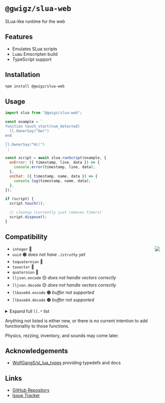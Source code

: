 # `@gwigz/slua-web`

SLua-like runtime for the web

## Features

- Emulates SLua scripts
- Luau Emscripten build
- TypeScript support

## Installation

```bash
npm install @gwigz/slua-web
```

## Usage

```js
import slua from "@gwigz/slua-web";

const example = `
function touch_start(num_detected)
  ll.OwnerSay("Ow!")
end

ll.OwnerSay("Hi!")
`;

const script = await slua.runScript(example, {
  onError: ({ timestamp, line, data }) => {
    console.error(timestamp, line, data);
  },
  onChat: ({ timestamp, name, data }) => {
    console.log(timestamp, name, data);
  },
});

if (script) {
  script.touch(1);

  // cleanup (currently just removes timers)
  script.dispose();
}
```

## Compatibility

<img align="right" src="https://progress-bar.xyz/40/?width=200&color=e1a650" />

- `integer` 🔴
- `uuid` 🟠 _does not have `.istruthy` yet_
- `toquaternion` 🔴
- `tovector` 🔴
- `quaternion` 🔴
- `lljson.encode` 🟡 _does not handle vectors correctly_
- `lljson.decode` 🟡 _does not handle vectors correctly_
- `llbase64.encode` 🟠 _buffer not supported_
- `llbase64.decode` 🟠 _buffer not supported_

<details>
  <summary>Expand full <code>ll.*</code> list</summary><br />

- `ll.Abs` 🟢 _not tested_
- `ll.Acos` 🟢 _not tested_
- `ll.AngleBetween` 🔴
- `ll.Asin` 🟢 _not tested_
- `ll.Atan2` 🟢 _not tested_
- `ll.Axes2Rot` 🔴
- `ll.AxisAngle2Rot` 🔴
- `ll.Base64ToInteger` 🟢 _not tested_
- `ll.Base64ToString` 🟢 _not tested_
- `ll.CSV2List` 🔴
- `ll.Ceil` 🟢 _not tested_
- `ll.Char` 🟢 _not tested_
- `ll.ComputeHash` 🔴
- `ll.Cos` 🟢 _not tested_
- `ll.CreateKeyValue` 🔴
- `ll.DataSizeKeyValue` 🔴
- `ll.DeleteKeyValue` 🔴
- `ll.DeleteSubList` 🔴
- `ll.DeleteSubString` 🔴
- `ll.DetectedGrab` 🔴
- `ll.DetectedGroup` 🔴
- `ll.DetectedKey` 🟢
- `ll.DetectedLinkNumber` 🟢
- `ll.DetectedName` 🟢
- `ll.DetectedOwner` 🟢
- `ll.DetectedPos` 🟢
- `ll.DetectedRezzer` 🟢
- `ll.DetectedRot` 🔴
- `ll.DetectedTouchBinormal` 🔴
- `ll.DetectedTouchFace` 🔴
- `ll.DetectedTouchNormal` 🔴
- `ll.DetectedTouchPos` 🔴
- `ll.DetectedTouchST` 🔴
- `ll.DetectedTouchUV` 🔴
- `ll.DetectedType` 🟢
- `ll.DetectedVel` 🟢
- `ll.Dialog` 🔴
- `ll.Die` 🟢
- `ll.DumpList2String` 🟢 _not tested_
- `ll.EscapeURL` 🟢 _not tested_
- `ll.Euler2Rot` 🔴
- `ll.Fabs` 🟢 _not tested_
- `ll.FindNotecardTextCount` 🔴
- `ll.FindNotecardTextSync` 🔴
- `ll.Floor` 🟢 _not tested_
- `ll.Frand` 🟢 _not tested_
- `ll.GenerateKey` 🟢 _not tested_
- `ll.GetAlpha` 🔴
- `ll.GetAndResetTime` 🟢 _not tested_
- `ll.GetBoundingBox` 🔴
- `ll.GetCameraAspect` 🔴
- `ll.GetCameraFOV` 🔴
- `ll.GetCameraPos` 🔴
- `ll.GetCameraRot` 🔴
- `ll.GetCenterOfMass` 🔴
- `ll.GetColor` 🟢 _not tested_
- `ll.GetCreator` 🟢
- `ll.GetDate` 🟢 _not tested_
- `ll.GetDisplayName` 🟢 _only works for owner_
- `ll.GetEnergy` 🟢 _always returns `1`_
- `ll.GetEnv` 🔴
- `ll.GetGMTclock` 🟢 _not tested_
- `ll.GetGeometricCenter` 🔴
- `ll.GetKey` 🟢
- `ll.GetLinkKey` 🟢 _only works for `0`_
- `ll.GetLinkName` 🟢 _only works for `0`_
- `ll.GetLinkNumber` 🟢
- `ll.GetLinkNumberOfSides` 🟢 _only works for `0`_
- `ll.GetLinkPrimitiveParams` 🔴
- `ll.GetListEntryType` 🔴
- `ll.GetListLength` 🟢 _not tested_
- `ll.GetLocalPos` 🟢
- `ll.GetLocalRot` 🔴
- `ll.GetMass` 🔴
- `ll.GetMassMKS` 🔴
- `ll.GetMaxScaleFactor` 🔴
- `ll.GetMinScaleFactor` 🔴
- `ll.GetMoonDirection` 🔴
- `ll.GetMoonRotation` 🔴
- `ll.GetNotecardLine` 🔴
- `ll.GetNotecardLineSync` 🔴
- `ll.GetNumberOfNotecardLines` 🔴
- `ll.GetNumberOfPrims` 🟢
- `ll.GetNumberOfSides` 🟢
- `ll.GetObjectDesc` 🟢
- `ll.GetObjectDetails` 🔴
- `ll.GetObjectLinkKey` 🟢 _not tested_
- `ll.GetObjectMass` 🔴
- `ll.GetObjectName` 🟢
- `ll.GetObjectPermMask` 🟢 _always returns `PERM_ALL`_
- `ll.GetObjectPrimCount` 🟢
- `ll.GetOmega` 🔴
- `ll.GetOwner` 🟢
- `ll.GetOwnerKey` 🟢
- `ll.GetPermissions` 🔴
- `ll.GetPermissionsKey` 🔴
- `ll.GetPhysicsMaterial` 🔴
- `ll.GetPos` 🟢
- `ll.GetPrimitiveParams` 🔴
- `ll.GetRegionCorner` 🔴
- `ll.GetRegionFPS` 🟢 _always returns `45`_
- `ll.GetRegionFlags` 🔴
- `ll.GetRegionName` 🟢
- `ll.GetRegionTimeDilation` 🟢 _always returns `1`_
- `ll.GetRenderMaterial` 🔴
- `ll.GetRootPosition` 🟢
- `ll.GetRootRotation` 🔴
- `ll.GetRot` 🔴
- `ll.GetScale` 🟢
- `ll.GetScriptName` 🟢
- `ll.GetScriptState` 🟢
- `ll.GetSimStats` 🔴
- `ll.GetSimulatorHostname` 🟢
- `ll.GetStartParameter` 🟢
- `ll.GetStartString` 🟢
- `ll.GetStatus` 🔴
- `ll.GetSubString` 🟢 _not passing all tests_
- `ll.GetTexture` 🔴
- `ll.GetTextureOffset` 🔴
- `ll.GetTextureRot` 🔴
- `ll.GetTextureScale` 🔴
- `ll.GetTime` 🟢
- `ll.GetTimeOfDay` 🔴
- `ll.GetTimestamp` 🟢 _not tested_
- `ll.GetUnixTime` 🟢
- `ll.GetUsername` 🟢
- `ll.GetWallclock` 🟢 _not tested_
- `ll.GiveMoney` 🔴
- `ll.Ground` 🔴
- `ll.Hash` 🔴
- `ll.InsertString` 🔴
- `ll.InstantMessage` 🟢
- `ll.IntegerToBase64` 🔴
- `ll.Json2List` 🔴
- `ll.JsonGetValue` 🔴
- `ll.JsonSetValue` 🔴
- `ll.JsonValueType` 🔴
- `ll.Key2Name` 🟢 _only works for owner_
- `ll.KeyCountKeyValue` 🔴
- `ll.KeysKeyValue` 🔴
- `ll.Linear2sRGB` 🔴
- `ll.LinksetDataAvailable` 🟢
- `ll.LinksetDataCountFound` 🔴
- `ll.LinksetDataCountKeys` 🟢
- `ll.LinksetDataDelete` 🟢
- `ll.LinksetDataDeleteFound` 🔴
- `ll.LinksetDataDeleteProtected` 🟢
- `ll.LinksetDataFindKeys` 🔴
- `ll.LinksetDataListKeys` 🟢
- `ll.LinksetDataRead` 🟢 _not tested_
- `ll.LinksetDataReadProtected` 🟢 _not tested_
- `ll.LinksetDataReset` 🟢
- `ll.LinksetDataWrite` 🟢 _not tested_
- `ll.LinksetDataWriteProtected` 🟢 _not tested_
- `ll.List2CSV` 🟢 _not tested_
- `ll.List2Float` 🟢 _not tested_
- `ll.List2Integer` 🟢 _not tested_
- `ll.List2Json` 🔴
- `ll.List2Key` 🔴
- `ll.List2List` 🔴
- `ll.List2ListSlice` 🔴
- `ll.List2ListStrided` 🔴
- `ll.List2Rot` 🔴
- `ll.List2String` 🟢 _not tested_
- `ll.List2Vector` 🔴
- `ll.ListFindList` 🔴
- `ll.ListFindListNext` 🔴
- `ll.ListFindStrided` 🔴
- `ll.ListInsertList` 🔴
- `ll.ListRandomize` 🔴
- `ll.ListReplaceList` 🔴
- `ll.ListSort` 🔴
- `ll.ListSortStrided` 🔴
- `ll.ListStatistics` 🔴
- `ll.Listen` 🔴
- `ll.ListenControl` 🔴
- `ll.ListenRemove` 🔴
- `ll.LoadURL` 🔴
- `ll.Log` 🟢 _not tested_
- `ll.Log10` 🟢 _not tested_
- `ll.LookAt` 🔴
- `ll.MD5String` 🔴
- `ll.MapBeacon` 🔴
- `ll.MapDestination` 🔴
- `ll.MessageLinked` 🔴
- `ll.ModPow` 🟢 _not tested_
- `ll.MoveToTarget` 🔴
- `ll.Name2Key` 🟢 _only works for owner_
- `ll.OffsetTexture` 🔴
- `ll.Ord` 🟡 _needs testing, probably wrong_
- `ll.OverMyLand` 🟢 _always return `true`_
- `ll.OwnerSay` 🟢
- `ll.ParseString2List` 🔴
- `ll.ParseStringKeepNulls` 🔴
- `ll.Pow` 🟢 _not tested_
- `ll.ReadKeyValue` 🔴
- `ll.RegionSay` 🟢
- `ll.RegionSayTo` 🟢
- `ll.ReplaceSubString` 🔴
- `ll.RequestSimulatorData` 🔴
- `ll.RequestUserKey` 🔴
- `ll.RequestUsername` 🔴
- `ll.ResetScript` 🟢
- `ll.ResetTime` 🟢
- `ll.ReturnObjectsByID` 🔴
- `ll.ReturnObjectsByOwner` 🔴
- `ll.Rot2Angle` 🔴
- `ll.Rot2Axis` 🔴
- `ll.Rot2Euler` 🔴
- `ll.Rot2Fwd` 🔴
- `ll.Rot2Left` 🔴
- `ll.Rot2Up` 🔴
- `ll.RotBetween` 🔴
- `ll.RotLookAt`
- `ll.RotTarget` 🔴 🔴
- `ll.RotTargetRemove` 🔴
- `ll.RotateTexture` 🔴
- `ll.Round` 🟢 _not tested_
- `ll.SHA1String` 🔴
- `ll.SHA256String` 🔴
- `ll.Say` 🟢
- `ll.ScaleByFactor` 🔴
- `ll.ScaleTexture` 🔴
- `ll.SendRemoteData`
- `ll.Sensor` 🔴
- `ll.SensorRemove` 🔴
- `ll.SensorRepeat` 🔴
- `ll.SetAlpha` 🟢
- `ll.SetClickAction` 🔴
- `ll.SetColor` 🟢
- `ll.SetEnvironment` 🔴
- `ll.SetGroundTexture` 🔴
- `ll.SetLinkAlpha` 🟢
- `ll.SetLinkColor` 🟢
- `ll.SetLinkPrimitiveParams` 🔴
- `ll.SetLinkPrimitiveParamsFast` 🔴
- `ll.SetLinkRenderMaterial` 🔴
- `ll.SetLinkTexture` 🔴
- `ll.SetLinkTextureAnim` 🔴
- `ll.SetLocalRot` 🔴
- `ll.SetObjectDesc` 🟢 _not tested, not limited_
- `ll.SetObjectName` 🟢 _not tested, not limited_
- `ll.SetPos` 🟢
- `ll.SetPrimitiveParams` 🔴
- `ll.SetRegionPos` 🟢
- `ll.SetRenderMaterial` 🔴
- `ll.SetRot` 🔴
- `ll.SetScale` 🟢
- `ll.SetScriptState` 🔴
- `ll.SetStatus` 🔴
- `ll.SetText` 🔴
- `ll.SetTexture` 🔴
- `ll.SetTextureAnim` 🔴
- `ll.SetTimerEvent` 🟢
- `ll.SetTouchText` 🔴
- `ll.Shout` 🟢
- `ll.Sin` 🟢 _not tested_
- `ll.Sleep` 🔴
- `ll.Sqrt` 🟢 _not tested_
- `ll.StopLookAt` 🔴
- `ll.StopMoveToTarget` 🔴
- `ll.StopSound` 🔴
- `ll.StringLength` 🟢 _not tested_
- `ll.StringToBase64` 🟢 _not tested_
- `ll.StringTrim` 🟢
- `ll.SubStringIndex` 🔴
- `ll.Tan` 🟢 _not tested_
- `ll.TargetOmega` 🔴
- `ll.TextBox` 🔴
- `ll.ToLower` 🟢 _not tested_
- `ll.ToUpper` 🟢 _not tested_
- `ll.UnescapeURL` 🔴
- `ll.UpdateKeyValue` 🔴
- `ll.VecDist` 🟢 _not tested_
- `ll.VecMag` 🟢 _not tested_
- `ll.VecNorm` 🟢 _not tested_
- `ll.Water` 🔴
- `ll.Whisper` 🟢
- `ll.WorldPosToHUD` 🔴
- `ll.XorBase64StringsCorrect` 🔴
- `ll.sRGB2Linear` 🔴

</details>

Anything not listed is either new, or there is no current intention to add functionality to those functions.

Physics, rezzing, inventory, and sounds may come later.

## Acknowledgements

- [WolfGangS/sl_lua_types](https://github.com/WolfGangS/sl_lua_types) providing typedefs and docs

## Links

- [GitHub Repository](https://github.com/gwigz/slua)
- [Issue Tracker](https://github.com/gwigz/slua/issues)
